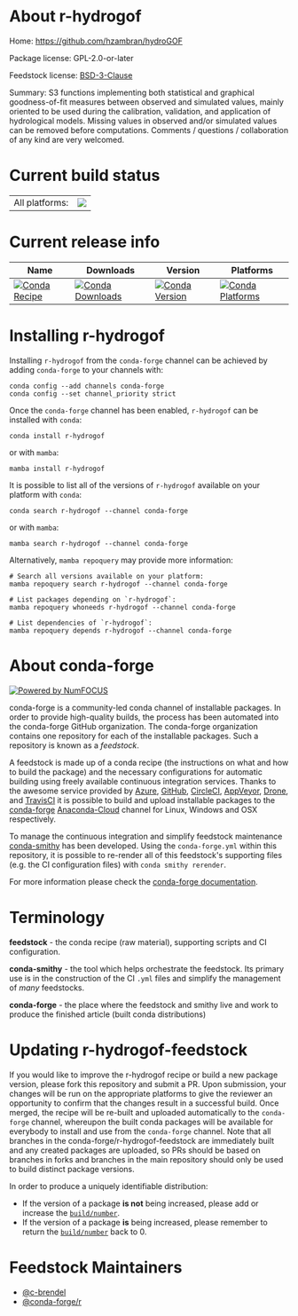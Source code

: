 About r-hydrogof
================

Home: https://github.com/hzambran/hydroGOF

Package license: GPL-2.0-or-later

Feedstock license: [BSD-3-Clause](https://github.com/conda-forge/r-hydrogof-feedstock/blob/main/LICENSE.txt)

Summary: S3 functions implementing both statistical and graphical goodness-of-fit measures between observed and simulated values, mainly oriented to be used during the calibration, validation, and application of hydrological models. Missing values in observed and/or simulated values can be removed before computations. Comments / questions / collaboration of any kind are very welcomed.

Current build status
====================


<table><tr><td>All platforms:</td>
    <td>
      <a href="https://dev.azure.com/conda-forge/feedstock-builds/_build/latest?definitionId=17225&branchName=main">
        <img src="https://dev.azure.com/conda-forge/feedstock-builds/_apis/build/status/r-hydrogof-feedstock?branchName=main">
      </a>
    </td>
  </tr>
</table>

Current release info
====================

| Name | Downloads | Version | Platforms |
| --- | --- | --- | --- |
| [![Conda Recipe](https://img.shields.io/badge/recipe-r--hydrogof-green.svg)](https://anaconda.org/conda-forge/r-hydrogof) | [![Conda Downloads](https://img.shields.io/conda/dn/conda-forge/r-hydrogof.svg)](https://anaconda.org/conda-forge/r-hydrogof) | [![Conda Version](https://img.shields.io/conda/vn/conda-forge/r-hydrogof.svg)](https://anaconda.org/conda-forge/r-hydrogof) | [![Conda Platforms](https://img.shields.io/conda/pn/conda-forge/r-hydrogof.svg)](https://anaconda.org/conda-forge/r-hydrogof) |

Installing r-hydrogof
=====================

Installing `r-hydrogof` from the `conda-forge` channel can be achieved by adding `conda-forge` to your channels with:

```
conda config --add channels conda-forge
conda config --set channel_priority strict
```

Once the `conda-forge` channel has been enabled, `r-hydrogof` can be installed with `conda`:

```
conda install r-hydrogof
```

or with `mamba`:

```
mamba install r-hydrogof
```

It is possible to list all of the versions of `r-hydrogof` available on your platform with `conda`:

```
conda search r-hydrogof --channel conda-forge
```

or with `mamba`:

```
mamba search r-hydrogof --channel conda-forge
```

Alternatively, `mamba repoquery` may provide more information:

```
# Search all versions available on your platform:
mamba repoquery search r-hydrogof --channel conda-forge

# List packages depending on `r-hydrogof`:
mamba repoquery whoneeds r-hydrogof --channel conda-forge

# List dependencies of `r-hydrogof`:
mamba repoquery depends r-hydrogof --channel conda-forge
```


About conda-forge
=================

[![Powered by
NumFOCUS](https://img.shields.io/badge/powered%20by-NumFOCUS-orange.svg?style=flat&colorA=E1523D&colorB=007D8A)](https://numfocus.org)

conda-forge is a community-led conda channel of installable packages.
In order to provide high-quality builds, the process has been automated into the
conda-forge GitHub organization. The conda-forge organization contains one repository
for each of the installable packages. Such a repository is known as a *feedstock*.

A feedstock is made up of a conda recipe (the instructions on what and how to build
the package) and the necessary configurations for automatic building using freely
available continuous integration services. Thanks to the awesome service provided by
[Azure](https://azure.microsoft.com/en-us/services/devops/), [GitHub](https://github.com/),
[CircleCI](https://circleci.com/), [AppVeyor](https://www.appveyor.com/),
[Drone](https://cloud.drone.io/welcome), and [TravisCI](https://travis-ci.com/)
it is possible to build and upload installable packages to the
[conda-forge](https://anaconda.org/conda-forge) [Anaconda-Cloud](https://anaconda.org/)
channel for Linux, Windows and OSX respectively.

To manage the continuous integration and simplify feedstock maintenance
[conda-smithy](https://github.com/conda-forge/conda-smithy) has been developed.
Using the ``conda-forge.yml`` within this repository, it is possible to re-render all of
this feedstock's supporting files (e.g. the CI configuration files) with ``conda smithy rerender``.

For more information please check the [conda-forge documentation](https://conda-forge.org/docs/).

Terminology
===========

**feedstock** - the conda recipe (raw material), supporting scripts and CI configuration.

**conda-smithy** - the tool which helps orchestrate the feedstock.
                   Its primary use is in the construction of the CI ``.yml`` files
                   and simplify the management of *many* feedstocks.

**conda-forge** - the place where the feedstock and smithy live and work to
                  produce the finished article (built conda distributions)


Updating r-hydrogof-feedstock
=============================

If you would like to improve the r-hydrogof recipe or build a new
package version, please fork this repository and submit a PR. Upon submission,
your changes will be run on the appropriate platforms to give the reviewer an
opportunity to confirm that the changes result in a successful build. Once
merged, the recipe will be re-built and uploaded automatically to the
`conda-forge` channel, whereupon the built conda packages will be available for
everybody to install and use from the `conda-forge` channel.
Note that all branches in the conda-forge/r-hydrogof-feedstock are
immediately built and any created packages are uploaded, so PRs should be based
on branches in forks and branches in the main repository should only be used to
build distinct package versions.

In order to produce a uniquely identifiable distribution:
 * If the version of a package **is not** being increased, please add or increase
   the [``build/number``](https://docs.conda.io/projects/conda-build/en/latest/resources/define-metadata.html#build-number-and-string).
 * If the version of a package **is** being increased, please remember to return
   the [``build/number``](https://docs.conda.io/projects/conda-build/en/latest/resources/define-metadata.html#build-number-and-string)
   back to 0.

Feedstock Maintainers
=====================

* [@c-brendel](https://github.com/c-brendel/)
* [@conda-forge/r](https://github.com/conda-forge/r/)

